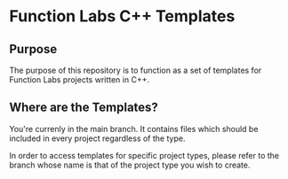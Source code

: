 # Function Labs C++ Templates

## Purpose
The purpose of this repository is to function as a set of templates for Function Labs projects written in C++.

## Where are the Templates?
You're currenly in the main branch. It contains files which should be included
in every project regardless of the type.  

In order to access templates for specific project types, please refer to the branch whose name is that of the project type you wish to create.
